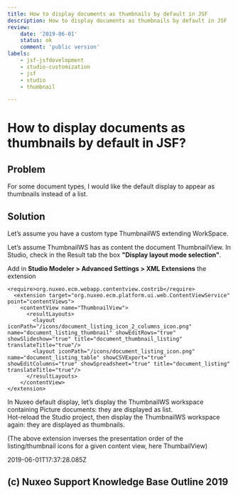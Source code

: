 ```yaml
---
title: How to display documents as thumbnails by default in JSF
description: How to display documents as thumbnails by default in JSF
review:
    date: '2019-06-01'
    status: ok
    comment: 'public version'
labels:
    - jsf-jsfdevelopment
    - studio-customization
    - jsf
    - studio
    - thumbnail

---
```

# How to display documents as thumbnails by default in JSF?
## Problem
For some document types, I would like the default display to appear as thumbnails instead of a list.
## Solution
Let’s assume you have a custom type ThumbnailWS extending WorkSpace.

Let’s assume ThumbnailWS has as content the document ThumbnailView. In Studio, check in the Result tab the box **"Display layout mode selection"**.

Add in **Studio Modeler > Advanced Settings > XML Extensions** the extension

    <require>org.nuxeo.ecm.webapp.contentview.contrib</require>
      <extension target="org.nuxeo.ecm.platform.ui.web.ContentViewService" point="contentViews">
        <contentView name="ThumbnailView">
          <resultLayouts>
            <layout iconPath="/icons/document_listing_icon_2_columns_icon.png" name="document_listing_thumbnail" showEditRows="true" showSlideshow="true" title="document_thumbnail_listing" translateTitle="true"/>
            <layout iconPath="/icons/document_listing_icon.png" name="document_listing_table" showCSVExport="true" showEditColumns="true" showSpreadsheet="true" title="document_listing" translateTitle="true"/>
          </resultLayouts>
        </contentView>
    </extension>

In Nuxeo default display, let’s display the ThumbnailWS workspace containing Picture documents: they are displayed as list.  
Hot-reload the Studio project, then display the ThumbnailWS workspace again: they are displayed as thumbnails.

(The above extension inverses the presentation order of the listing/thumbnail icons for a given content view, here ThumbailView)


2019-06-01T17:37:28.085Z
## (c) Nuxeo Support Knowledge Base Outline 2019
